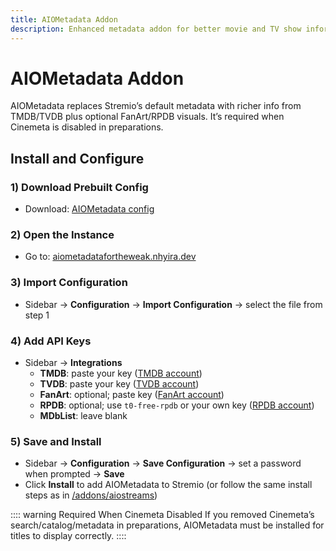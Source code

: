 ```yaml
---
title: AIOMetadata Addon
description: Enhanced metadata addon for better movie and TV show information
---
```


# AIOMetadata Addon

AIOMetadata replaces Stremio’s default metadata with richer info from TMDB/TVDB plus optional FanArt/RPDB visuals. It’s required when Cinemeta is disabled in preparations.

## Install and Configure

### 1) Download Prebuilt Config

- Download: [AIOMetadata config](https://share.valhalladev.org/u/aiometadata-config.json?download=true)

### 2) Open the Instance

- Go to: [aiometadatafortheweak.nhyira.dev](https://aiometadatafortheweak.nhyira.dev/)

### 3) Import Configuration

- Sidebar → **Configuration** → **Import Configuration** → select the file from step 1

### 4) Add API Keys

- Sidebar → **Integrations**
  - **TMDB**: paste your key ([TMDB account](/accounts/tmdb))
  - **TVDB**: paste your key ([TVDB account](/accounts/tvdb))
  - **FanArt**: optional; paste key ([FanArt account](/accounts/fanart))
  - **RPDB**: optional; use `t0-free-rpdb` or your own key ([RPDB account](/accounts/rpdb))
  - **MDbList**: leave blank

### 5) Save and Install

- Sidebar → **Configuration** → **Save Configuration** → set a password when prompted → **Save**
- Click **Install** to add AIOMetadata to Stremio (or follow the same install steps as in [/addons/aiostreams](/addons/aiostreams#8-install-into-stremio))

:::: warning Required When Cinemeta Disabled
If you removed Cinemeta’s search/catalog/metadata in preparations, AIOMetadata must be installed for titles to display correctly.
::::